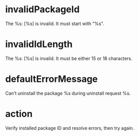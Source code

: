 # invalidPackageId

The %s: [%s] is invalid. It must start with "%s".

# invalidIdLength

The %s: [%s] is invalid. It must be either 15 or 18 characters.

# defaultErrorMessage

Can't uninstall the package %s during uninstall request %s.

# action

Verify installed package ID and resolve errors, then try again.
